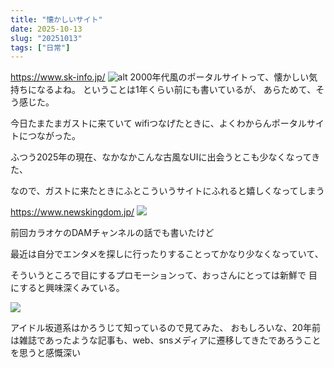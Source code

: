 ```yaml
---
title: "懐かしいサイト"
date: 2025-10-13
slug: "20251013"
tags: ["日常"]
---
```


https://www.sk-info.jp/
![alt](https://img.be2nd.com/3598cbah)
2000年代風のポータルサイトって、懐かしい気持ちになるよね。
ということは1年くらい前にも書いているが、
あらためて、そう感じた。

今日たまたまガストに来ていて
wifiつなげたときに、よくわからんポータルサイトにつながった。


ふつう2025年の現在、なかなかこんな古風なUIに出会うとこも少なくなってきた、

なので、ガストに来たときにふとこういうサイトにふれると嬉しくなってしまう

https://www.newskingdom.jp/
![](https://img.be2nd.com/xjqothyn)


前回カラオケのDAMチャンネルの話でも書いたけど

最近は自分でエンタメを探しに行ったりすることってかなり少なくなっていて、

そういうところで目にするプロモーションって、おっさんにとっては新鮮で
目にすると興味深くみている。


[![](https://img.be2nd.com/py7pbt4m)](https://www.newskingdom.jp/detail/11422?utm_source=hominis&utm_medium=referral&utm_campaign=hominis01&utm_id=01)

アイドル坂道系はかろうじて知っているので見てみた、
おもしろいな、20年前は雑誌であったような記事も、web、snsメディアに遷移してきたであろうことを思うと感慨深い